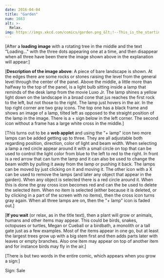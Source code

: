 ```yaml
---
date: 2016-04-04
title: "Garden"
num: 1663
alt: >-
  Relax.
img: https://imgs.xkcd.com/comics/garden.png_&lt;!--This_is_the_starting_point_and_should_be_used_here._Other_images_need_to_go_in_the_explanation_--&gt;
---
```

[After a **loading image** with a rotating tree in the middle and the text "Loading..." with the three dots appearing one at a time, and then disappear when all three have been there the image shown above in the explanation will appear:]

[**Description of the image above**: A piece of bare landscape is shown. At the edges there are some rocks or stones raising the level from the general level through the center of the panel. Above the middle, a little more than halfway to the top of the panel, is a light bulb sitting inside a lamp that reminds of the desk lamp from the movie Luxo Jr. The lamp shines a yellow light down on the landscape in a broad cone that jus reaches the first rock to the left, but not those to the right. The lamp just hovers in the air. In the top right corner are two gray icons. The top one has a black frame and shows an image of a lamp, tilted left as opposed to the straight position of the lamp in the image. There is a + sign below in the left corner. The second icon without a frame has a large white cross in the middle.]

[This turns out to be a **web applet** and using the "+ lamp" icon two more lamps can be added getting up to three. They are all adjustable both regarding position, direction, color of light and beam width. When selecting a lamp a red circle appear around it with a small circle on top that can be used to control the light color from blue to the left to red to the right. In front is a red arrow that can turn the lamp and it can also be used to change the beam width by pulling it away from the lamp or pushing it back. The lamps can be moved by just clicking on it and moving it. The other icon with a X can be used to remove the lamps (and later any object that appear in the garden). When any object is selected there is a red circle around it. When this is done the gray cross icon becomes red and can the be used to delete the selected item. When no item is selected (either because it is deleted, or by clicking in a part of the screen with no items), then the cross icon turns gray again. When all three lamps are on, then the "+ lamp" icon is faded out.]

[**If you wait** (or relax, as in the title text), then a plant will grow or animals, humans and other items may appear. This could be birds, snakes, octopuses or turtles, Megan or Cueball or a birdbath, a monolith or a tall gate just as a few examples. Most of the items appear in one go, but at least the largest trees grow up with a big stem first and then adds parts later with leaves or empty branches. Also one item may appear on top of another item and for instance birds may fly in the air.]

[There is but two words in the entire comic, which appears when you grow a sign:]

Sign: Sale